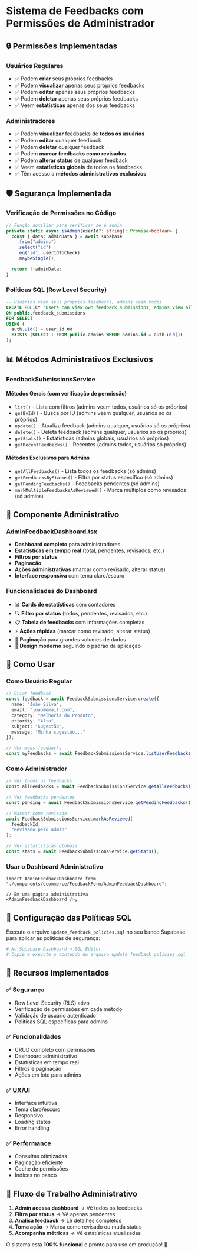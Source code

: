 # Sistema de Feedbacks com Permissões de Administrador

## 🔒 **Permissões Implementadas**

### **Usuários Regulares**

- ✅ Podem **criar** seus próprios feedbacks
- ✅ Podem **visualizar** apenas seus próprios feedbacks
- ✅ Podem **editar** apenas seus próprios feedbacks
- ✅ Podem **deletar** apenas seus próprios feedbacks
- ✅ Veem **estatísticas** apenas dos seus feedbacks

### **Administradores**

- ✅ Podem **visualizar** feedbacks de **todos os usuários**
- ✅ Podem **editar** qualquer feedback
- ✅ Podem **deletar** qualquer feedback
- ✅ Podem **marcar feedbacks como revisados**
- ✅ Podem **alterar status** de qualquer feedback
- ✅ Veem **estatísticas globais** de todos os feedbacks
- ✅ Têm acesso a **métodos administrativos exclusivos**

## 🛡️ **Segurança Implementada**

### **Verificação de Permissões no Código**

```typescript
// Função auxiliar para verificar se é admin
private static async isAdmin(userId?: string): Promise<boolean> {
  const { data: adminData } = await supabase
    .from("admins")
    .select("id")
    .eq("id", userIdToCheck)
    .maybeSingle();

  return !!adminData;
}
```

### **Políticas SQL (Row Level Security)**

```sql
-- Usuários veem seus próprios feedbacks, admins veem todos
CREATE POLICY "Users can view own feedback_submissions, admins view all"
ON public.feedback_submissions
FOR SELECT
USING (
  auth.uid() = user_id OR
  EXISTS (SELECT 1 FROM public.admins WHERE admins.id = auth.uid())
);
```

## 📊 **Métodos Administrativos Exclusivos**

### **FeedbackSubmissionsService**

#### **Métodos Gerais (com verificação de permissão)**

- `list()` - Lista com filtros (admins veem todos, usuários só os próprios)
- `getById()` - Busca por ID (admins veem qualquer, usuários só os próprios)
- `update()` - Atualiza feedback (admins qualquer, usuários só os próprios)
- `delete()` - Deleta feedback (admins qualquer, usuários só os próprios)
- `getStats()` - Estatísticas (admins globais, usuários só próprios)
- `getRecentFeedbacks()` - Recentes (admins todos, usuários só próprios)

#### **Métodos Exclusivos para Admins**

- `getAllFeedbacks()` - Lista todos os feedbacks (só admins)
- `getFeedbacksByStatus()` - Filtra por status específico (só admins)
- `getPendingFeedbacks()` - Feedbacks pendentes (só admins)
- `markMultipleFeedbacksAsReviewed()` - Marca múltiplos como revisados (só admins)

## 🎨 **Componente Administrativo**

### **AdminFeedbackDashboard.tsx**

- **Dashboard completo** para administradores
- **Estatísticas em tempo real** (total, pendentes, revisados, etc.)
- **Filtros por status**
- **Paginação**
- **Ações administrativas** (marcar como revisado, alterar status)
- **Interface responsiva** com tema claro/escuro

### **Funcionalidades do Dashboard**

- 📊 **Cards de estatísticas** com contadores
- 🔍 **Filtro por status** (todos, pendentes, revisados, etc.)
- 📋 **Tabela de feedbacks** com informações completas
- ⚡ **Ações rápidas** (marcar como revisado, alterar status)
- 📄 **Paginação** para grandes volumes de dados
- 🎨 **Design moderno** seguindo o padrão da aplicação

## 🚀 **Como Usar**

### **Como Usuário Regular**

```typescript
// Criar feedback
const feedback = await FeedbackSubmissionsService.create({
  name: "João Silva",
  email: "joao@email.com",
  category: "Melhoria do Produto",
  priority: "Alta",
  subject: "Sugestão",
  message: "Minha sugestão..."
});

// Ver meus feedbacks
const myFeedbacks = await FeedbackSubmissionsService.listUserFeedbacks();
```

### **Como Administrador**

```typescript
// Ver todos os feedbacks
const allFeedbacks = await FeedbackSubmissionsService.getAllFeedbacks();

// Ver feedbacks pendentes
const pending = await FeedbackSubmissionsService.getPendingFeedbacks();

// Marcar como revisado
await FeedbackSubmissionsService.markAsReviewed(
  feedbackId,
  "Revisado pelo admin"
);

// Ver estatísticas globais
const stats = await FeedbackSubmissionsService.getStats();
```

### **Usar o Dashboard Administrativo**

```tsx
import AdminFeedbackDashboard from "./components/ecommerce/FeedbackForm/AdminFeedbackDashboard";

// Em uma página administrativa
<AdminFeedbackDashboard />;
```

## 🔧 **Configuração das Políticas SQL**

Execute o arquivo `update_feedback_policies.sql` no seu banco Supabase para aplicar as políticas de segurança:

```bash
# No Supabase Dashboard > SQL Editor
# Copie e execute o conteúdo do arquivo update_feedback_policies.sql
```

## 🎯 **Recursos Implementados**

### ✅ **Segurança**

- Row Level Security (RLS) ativo
- Verificação de permissões em cada método
- Validação de usuário autenticado
- Políticas SQL específicas para admins

### ✅ **Funcionalidades**

- CRUD completo com permissões
- Dashboard administrativo
- Estatísticas em tempo real
- Filtros e paginação
- Ações em lote para admins

### ✅ **UX/UI**

- Interface intuitiva
- Tema claro/escuro
- Responsivo
- Loading states
- Error handling

### ✅ **Performance**

- Consultas otimizadas
- Paginação eficiente
- Cache de permissões
- Índices no banco

## 🔄 **Fluxo de Trabalho Administrativo**

1. **Admin acessa dashboard** → Vê todos os feedbacks
2. **Filtra por status** → Vê apenas pendentes
3. **Analisa feedback** → Lê detalhes completos
4. **Toma ação** → Marca como revisado ou muda status
5. **Acompanha métricas** → Vê estatísticas atualizadas

O sistema está **100% funcional** e pronto para uso em produção! 🚀
